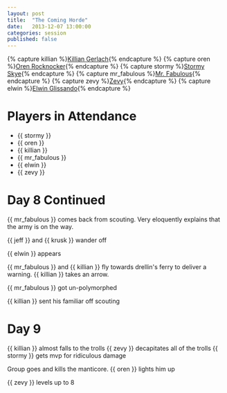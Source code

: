 ```yaml
---
layout: post
title:  "The Coming Horde"
date:   2013-12-07 13:00:00
categories: session
published: false
---
```

{% capture killian %}[Killian Gerlach]({{site.baseurl}}/party/killian_gerlach.html){% endcapture %}
{% capture oren %}[Oren Rocknocker]({{site.baseurl}}/party/oren_rocknocker.html){% endcapture %}
{% capture stormy %}[Stormy Skye]({{site.baseurl}}/party/stormy_skye.html){% endcapture %}
{% capture mr_fabulous %}[Mr. Fabulous]({{site.baseurl}}/party/mr_fabulous.html){% endcapture %}
{% capture zevy %}[Zevy]({{site.baseurl}}/party/zevy.html){% endcapture %}
{% capture elwin %}[Elwin Glissando]({{site.baseurl}}/party/elwin_glissando.html){% endcapture %}

# Players in Attendance
* {{ stormy }}
* {{ oren }}
* {{ killian }}
* {{ mr_fabulous }}
* {{ elwin }}
* {{ zevy }}

# Day 8 Continued
{{ mr_fabulous }} comes back from scouting. Very eloquently explains that the army is on the way.

{{ jeff }} and {{ krusk }} wander off

{{ elwin }} appears

{{ mr_fabulous }} and {{ killian }} fly towards drellin's ferry to deliver a warning. {{ killian }} takes an arrow.

{{ mr_fabulous }} got un-polymorphed

{{ killian }} sent his familiar off scouting

# Day 9
{{ killian }} almost falls to the trolls
{{ zevy }} decapitates all of the trolls
{{ stormy }} gets mvp for ridiculous damage

Group goes and kills the manticore. {{ oren }} lights him up

{{ zevy }} levels up to 8
